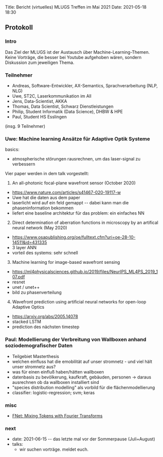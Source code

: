 Title: Bericht (virtuelles) MLUGS Treffen im Mai 2021
Date: 2021-05-18 18:30

## Protokoll

### Intro

Das Ziel der MLUGS ist der Austausch über Machine-Learning-Themen.
Keine Vorträge, die besser bei Youtube aufgehoben wären, sondern Diskussion zum jeweiligen Thema.


### Teilnehmer

- Andreas, Software-Entwickler, AX-Semantics, Sprachverarbeitung (NLP, NLG)
- Uwe, ST2C, Laserkommunikation im All
- Jens, Data-Scientist, AKKA
- Thomas, Data Scientist, Schwarz Dienstleistungen
- Philip, Student Informatik (Data Science), DHBW & HPE
- Paul, Student HS Esslingen

(insg. 9 Teilnehmer)


### Uwe: Machine learning Ansätze für Adaptive Optik Systeme

basics:

- atmospherische störungen rausrechnen, um das laser-signal zu verbessern


Vier paper werden in dem talk vorgestellt:

1. An all-photonic focal-plane wavefront sensor (October 2020)

  - <https://www.nature.com/articles/s41467-020-19117-w>
  - Uwe hat die daten aus dem paper
  - laserlicht wird auf ein feld gemappt -- dabei kann man die phaseninformation bekommen
  - liefert eine baseline architektur für das problem: ein einfaches NN

2. Direct determination of aberration functions in microscopy by an artifical neural network (May 2020)

  - <https://www.osapublishing.org/oe/fulltext.cfm?uri=oe-28-10-14511&id=431335>
  - 3 layer ANN
  - vorteil des systems: sehr schnell

3. Machine learning for image-based wavefront sensing

  - https://ml4physicalsciences.github.io/2019/files/NeurIPS_ML4PS_2019_107.pdf
  - resnet
  - unet / unet++
  - bild zu phasenverteilung

4. Wavefront prediction using artificial neural networks for open-loop Adaptive Optics

  - https://arxiv.org/abs/2005.14078
  - stacked LSTM
  - prediction des nächsten timestep


### Paul: Modellierung der Verbreitung von Wallboxen anhand soziodemografischer Daten

- Teilgebiet Masterthesis
- welchen einfluss hat die emobilität auf unser stromnetz - und viel hält unser stromnetz aus?
- was für einen einfluß haben/hätten wallboxen
- datenbasis zu bevölkerung, kaufkraft, gebäuden, personen -> daraus ausrechnen ob da wallboxen installiert sind
- "species distribution modelling" als vorbild für die flächenmodellierung
- classifier: logistic-regression; svm; keras


### misc

- [FNet: Mixing Tokens with Fourier Transforms](https://arxiv.org/pdf/2105.03824.pdf)


### next

- date: 2021-06-15 -- das letzte mal vor der Sommerpause (Juli+August)
- talks:
    - wir suchen vorträge. meldet euch.
